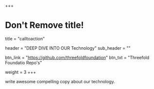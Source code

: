 +++
# Don't Remove title!
title = "calltoaction"

header = "DEEP DIVE INTO OUR Technology"
sub_header = ""

btn_link = "https://github.com/threefoldfoundation"
btn_txt = "Threefold Foundatio Repo's"

weight = 3
+++

write awesome compelling copy about our technology.
